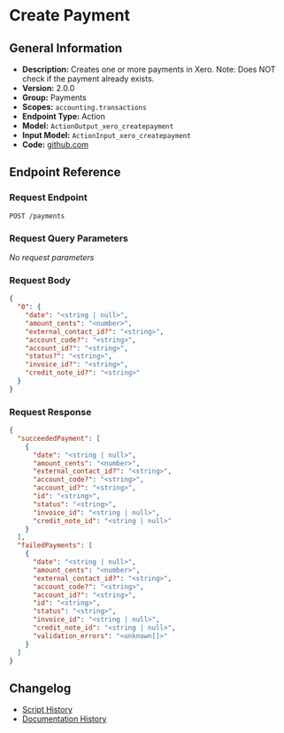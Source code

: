 <!-- BEGIN GENERATED CONTENT -->
# Create Payment

## General Information

- **Description:** Creates one or more payments in Xero.
Note: Does NOT check if the payment already exists.
- **Version:** 2.0.0
- **Group:** Payments
- **Scopes:** `accounting.transactions`
- **Endpoint Type:** Action
- **Model:** `ActionOutput_xero_createpayment`
- **Input Model:** `ActionInput_xero_createpayment`
- **Code:** [github.com](https://github.com/NangoHQ/integration-templates/tree/main/integrations/xero/actions/create-payment.ts)


## Endpoint Reference

### Request Endpoint

`POST /payments`

### Request Query Parameters

_No request parameters_

### Request Body

```json
{
  "0": {
    "date": "<string | null>",
    "amount_cents": "<number>",
    "external_contact_id?": "<string>",
    "account_code?": "<string>",
    "account_id?": "<string>",
    "status?": "<string>",
    "invoice_id?": "<string>",
    "credit_note_id?": "<string>"
  }
}
```

### Request Response

```json
{
  "succeededPayment": [
    {
      "date": "<string | null>",
      "amount_cents": "<number>",
      "external_contact_id?": "<string>",
      "account_code?": "<string>",
      "account_id?": "<string>",
      "id": "<string>",
      "status": "<string>",
      "invoice_id": "<string | null>",
      "credit_note_id": "<string | null>"
    }
  ],
  "failedPayments": [
    {
      "date": "<string | null>",
      "amount_cents": "<number>",
      "external_contact_id?": "<string>",
      "account_code?": "<string>",
      "account_id?": "<string>",
      "id": "<string>",
      "status": "<string>",
      "invoice_id": "<string | null>",
      "credit_note_id": "<string | null>",
      "validation_errors": "<unknown[]>"
    }
  ]
}
```

## Changelog

- [Script History](https://github.com/NangoHQ/integration-templates/commits/main/integrations/xero/actions/create-payment.ts)
- [Documentation History](https://github.com/NangoHQ/integration-templates/commits/main/integrations/xero/actions/create-payment.md)

<!-- END  GENERATED CONTENT -->

